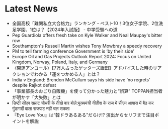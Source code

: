 # Latest News
-  全国高校「難関私立大合格力」ランキング・ベスト10！3位女子学院、2位洗足学園、1位は？【2024年入試版】 - 中学受験への道
-  Pep Guardiola offers fresh take on Kyle Walker and Neal Maupay's bitter row
-  Southampton's Russell Martin wishes Tony Mowbray a speedy recovery
-  PM to tell farming conference Government is ‘by their side’
-  Europe Oil and Gas Projects Outlook Report 2024: Focus on United Kingdom, Norway, Poland, Italy, and Germany
-  〈開運アンコール〉【7万人占ったゲッターズ飯田】アドバイスした時のリアクションでわかる「運をつかめる人」とは？
-  India v England: Brendon McCullum says his side have ‘no regrets’ despite Rajkot defeat
-  「事業部長のおごり自販機」を使って分かった魅力と“誤算” TOPPAN担当者が明かす「大失敗」とは
-  डिप्टी सीएम सम्राट चौधरी के तीखे वार बोले:मुख्यमंत्री नीतीश के राज में सीएम आवास में बैठ कर गुंडागर्दी वाला राजपाट नहीं चल सकता
-  『Eye Love You』は“韓ドラあるある”だらけ!? 演出からセリフまで注目ポイントを解説
